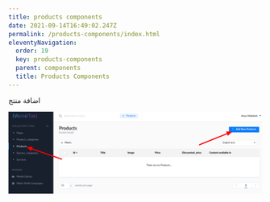 ```yaml
---
title: products components
date: 2021-09-14T16:49:02.247Z
permalink: /products-components/index.html
eleventyNavigation:
  order: 19
  key: products-components
  parent: components
  title: Products Components
---
```

اضافة منتج 

![](/content/images/product.png)